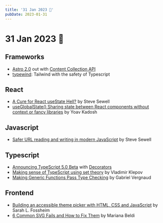 ```yaml
---
title: '31 Jan 2023 🎊'
pubDate: 2023-01-31
---
```


# 31 Jan 2023 🎊

## Frameworks
* [Astro 2.0](https://astro.build/blog/astro-2) out with [Content Collection API](https://astro.build/blog/introducing-content-collections)
* [typewind](https://typewind.vercel.app): Tailwind with the safety of Typescript

## React
* [A Cure for React useState Hell?](https://www.builder.io/blog/use-reducer) by Steve Sewell
* [useGlobalState() Sharing state between React components without context or fancy libraries](https://yoavik.com/snippets/use-global-state) by Yoav Kadosh

## Javascript
* [Safer URL reading and writing in modern JavaScript](https://www.builder.io/blog/new-url) by Steve Sewell

## Typescript
* [Announcing TypeScript 5.0 Beta](https://devblogs.microsoft.com/typescript/announcing-typescript-5-0-beta) with [Decorators](https://devblogs.microsoft.com/typescript/announcing-typescript-5-0-beta/#decorators)
* [Making sense of TypeScript using set theory](https://blog.thoughtspile.tech/2023/01/23/typescript-sets) by Vladimir Klepov
* [Making Generic Functions Pass Type Checking](https://type-level-typescript.com/articles/making-generic-functions-pass-type-checking) by Gabriel Vergnaud

## Frontend
* [Building an accessible theme picker with HTML, CSS and JavaScript](https://fossheim.io/writing/posts/accessible-theme-picker-html-css-js) by Sarah L. Fossheim
* [6 Common SVG Fails and How to Fix Them](https://css-tricks.com/6-common-svg-fails-and-how-to-fix-them) by Mariana Beldi